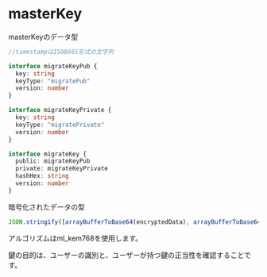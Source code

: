 # masterKey

masterKeyのデータ型

```typescript
//timestampはISO8601形式の文字列

interface migrateKeyPub {
  key: string
  keyType: "migratePub"
  version: number
}

interface migrateKeyPrivate {
  key: string
  keyType: "migratePrivate"
  version: number
}

interface migrateKey {
  public: migrateKeyPub
  private: migrateKeyPrivate
  hashHex: string
  version: number
}
```

暗号化されたデータの型

```typescript
JSON.stringify([arrayBufferToBase64(encryptedData), arrayBufferToBase64(cipherText)])
```

アルゴリズムはml_kem768を使用します。

鍵の目的は、ユーザーの識別と、ユーザーが持つ鍵の正当性を確認することです。